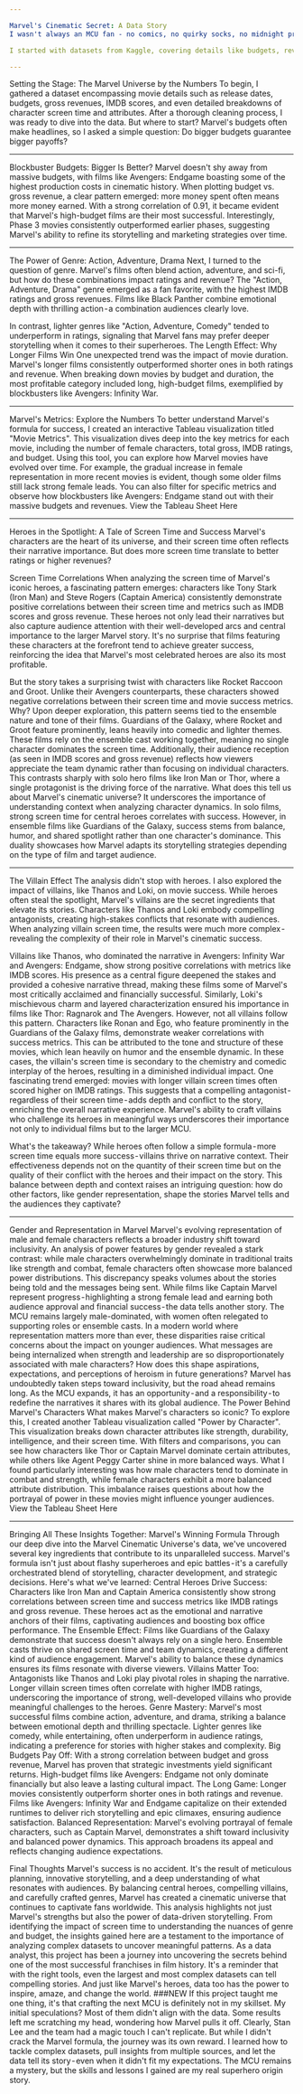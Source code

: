 ```yaml
---

Marvel's Cinematic Secret: A Data Story
I wasn't always an MCU fan - no comics, no quirky socks, no midnight premieres. But after binging the Infinity Saga with a True Believer, I was hooked. The humor, the heroes, the storytelling - it swept me away. So, when it came time to pick a project, I had one burning question: What makes Marvel movies so successful? Is it the heroes, the villains, the massive budgets, or the genre mashups? This data-driven journey was my way of finding out.

I started with datasets from Kaggle, covering details like budgets, revenues, IMDB scores, and character screen time. Merging these datasets was just the beginning - filling gaps meant digging into Wikipedia, Marvel fan sites, and more. After stitching everything together and cleaning the data, I was ready to uncover what makes Marvel movies such a phenomenon.

---
```


Setting the Stage: The Marvel Universe by the Numbers
To begin, I gathered a dataset encompassing movie details such as release dates, budgets, gross revenues, IMDB scores, and even detailed breakdowns of character screen time and attributes. After a thorough cleaning process, I was ready to dive into the data.
But where to start? Marvel's budgets often make headlines, so I asked a simple question: Do bigger budgets guarantee bigger payoffs?

---

Blockbuster Budgets: Bigger Is Better?
Marvel doesn't shy away from massive budgets, with films like Avengers: Endgame boasting some of the highest production costs in cinematic history. When plotting budget vs. gross revenue, a clear pattern emerged: more money spent often means more money earned. With a strong correlation of 0.91, it became evident that Marvel's high-budget films are their most successful.
Interestingly, Phase 3 movies consistently outperformed earlier phases, suggesting Marvel's ability to refine its storytelling and marketing strategies over time.

---

The Power of Genre: Action, Adventure, Drama
Next, I turned to the question of genre. Marvel's films often blend action, adventure, and sci-fi, but how do these combinations impact ratings and revenue?
The "Action, Adventure, Drama" genre emerged as a fan favorite, with the highest IMDB ratings and gross revenues. Films like Black Panther combine emotional depth with thrilling action - a combination audiences clearly love.

In contrast, lighter genres like "Action, Adventure, Comedy" tended to underperform in ratings, signaling that Marvel fans may prefer deeper storytelling when it comes to their superheroes.
The Length Effect: Why Longer Films Win
One unexpected trend was the impact of movie duration. Marvel's longer films consistently outperformed shorter ones in both ratings and revenue. When breaking down movies by budget and duration, the most profitable category included long, high-budget films, exemplified by blockbusters like Avengers: Infinity War.

---

Marvel's Metrics: Explore the Numbers
To better understand Marvel's formula for success, I created an interactive Tableau visualization titled "Movie Metrics". This visualization dives deep into the key metrics for each movie, including the number of female characters, total gross, IMDB ratings, and budget.
Using this tool, you can explore how Marvel movies have evolved over time. For example, the gradual increase in female representation in more recent movies is evident, though some older films still lack strong female leads. You can also filter for specific metrics and observe how blockbusters like Avengers: Endgame stand out with their massive budgets and revenues.
View the Tableau Sheet Here

---

Heroes in the Spotlight: A Tale of Screen Time and Success
Marvel's characters are the heart of its universe, and their screen time often reflects their narrative importance. But does more screen time translate to better ratings or higher revenues?

Screen Time Correlations
When analyzing the screen time of Marvel's iconic heroes, a fascinating pattern emerges: characters like Tony Stark (Iron Man) and Steve Rogers (Captain America) consistently demonstrate positive correlations between their screen time and metrics such as IMDB scores and gross revenue. These heroes not only lead their narratives but also capture audience attention with their well-developed arcs and central importance to the larger Marvel story. It's no surprise that films featuring these characters at the forefront tend to achieve greater success, reinforcing the idea that Marvel's most celebrated heroes are also its most profitable.

But the story takes a surprising twist with characters like Rocket Raccoon and Groot. Unlike their Avengers counterparts, these characters showed negative correlations between their screen time and movie success metrics. Why? Upon deeper exploration, this pattern seems tied to the ensemble nature and tone of their films. Guardians of the Galaxy, where Rocket and Groot feature prominently, leans heavily into comedic and lighter themes. These films rely on the ensemble cast working together, meaning no single character dominates the screen time. Additionally, their audience reception (as seen in IMDB scores and gross revenue) reflects how viewers appreciate the team dynamic rather than focusing on individual characters. This contrasts sharply with solo hero films like Iron Man or Thor, where a single protagonist is the driving force of the narrative.
What does this tell us about Marvel's cinematic universe? It underscores the importance of understanding context when analyzing character dynamics. In solo films, strong screen time for central heroes correlates with success. However, in ensemble films like Guardians of the Galaxy, success stems from balance, humor, and shared spotlight rather than one character's dominance. This duality showcases how Marvel adapts its storytelling strategies depending on the type of film and target audience.

---

The Villain Effect
The analysis didn't stop with heroes. I also explored the impact of villains, like Thanos and Loki, on movie success.
While heroes often steal the spotlight, Marvel's villains are the secret ingredients that elevate its stories. Characters like Thanos and Loki embody compelling antagonists, creating high-stakes conflicts that resonate with audiences. When analyzing villain screen time, the results were much more complex - revealing the complexity of their role in Marvel's cinematic success.

Villains like Thanos, who dominated the narrative in Avengers: Infinity War and Avengers: Endgame, show strong positive correlations with metrics like IMDB scores. His presence as a central figure deepened the stakes and provided a cohesive narrative thread, making these films some of Marvel's most critically acclaimed and financially successful. Similarly, Loki's mischievous charm and layered characterization ensured his importance in films like Thor: Ragnarok and The Avengers.
However, not all villains follow this pattern. Characters like Ronan and Ego, who feature prominently in the Guardians of the Galaxy films, demonstrate weaker correlations with success metrics. This can be attributed to the tone and structure of these movies, which lean heavily on humor and the ensemble dynamic. In these cases, the villain's screen time is secondary to the chemistry and comedic interplay of the heroes, resulting in a diminished individual impact.
One fascinating trend emerged: movies with longer villain screen times often scored higher on IMDB ratings. This suggests that a compelling antagonist - regardless of their screen time - adds depth and conflict to the story, enriching the overall narrative experience. Marvel's ability to craft villains who challenge its heroes in meaningful ways underscores their importance not only to individual films but to the larger MCU.

What's the takeaway? While heroes often follow a simple formula - more screen time equals more success - villains thrive on narrative context. Their effectiveness depends not on the quantity of their screen time but on the quality of their conflict with the heroes and their impact on the story. This balance between depth and context raises an intriguing question: how do other factors, like gender representation, shape the stories Marvel tells and the audiences they captivate?

---

Gender and Representation in Marvel
Marvel's evolving representation of male and female characters reflects a broader industry shift toward inclusivity.
An analysis of power features by gender revealed a stark contrast: while male characters overwhelmingly dominate in traditional traits like strength and combat, female characters often showcase more balanced power distributions. This discrepancy speaks volumes about the stories being told and the messages being sent.
While films like Captain Marvel represent progress - highlighting a strong female lead and earning both audience approval and financial success - the data tells another story. The MCU remains largely male-dominated, with women often relegated to supporting roles or ensemble casts. In a modern world where representation matters more than ever, these disparities raise critical concerns about the impact on younger audiences. What messages are being internalized when strength and leadership are so disproportionately associated with male characters? How does this shape aspirations, expectations, and perceptions of heroism in future generations?
Marvel has undoubtedly taken steps toward inclusivity, but the road ahead remains long. As the MCU expands, it has an opportunity - and a responsibility - to redefine the narratives it shares with its global audience.
The Power Behind Marvel's Characters
What makes Marvel's characters so iconic? To explore this, I created another Tableau visualization called "Power by Character". This visualization breaks down character attributes like strength, durability, intelligence, and their screen time. With filters and comparisons, you can see how characters like Thor or Captain Marvel dominate certain attributes, while others like Agent Peggy Carter shine in more balanced ways.
What I found particularly interesting was how male characters tend to dominate in combat and strength, while female characters exhibit a more balanced attribute distribution. This imbalance raises questions about how the portrayal of power in these movies might influence younger audiences.
View the Tableau Sheet Here

---

Bringing All These Insights Together: Marvel's Winning Formula
Through our deep dive into the Marvel Cinematic Universe's data, we've uncovered several key ingredients that contribute to its unparalleled success. Marvel's formula isn't just about flashy superheroes and epic battles - it's a carefully orchestrated blend of storytelling, character development, and strategic decisions. Here's what we've learned:
Central Heroes Drive Success: Characters like Iron Man and Captain America consistently show strong correlations between screen time and success metrics like IMDB ratings and gross revenue. These heroes act as the emotional and narrative anchors of their films, captivating audiences and boosting box office performance.
The Ensemble Effect: Films like Guardians of the Galaxy demonstrate that success doesn't always rely on a single hero. Ensemble casts thrive on shared screen time and team dynamics, creating a different kind of audience engagement. Marvel's ability to balance these dynamics ensures its films resonate with diverse viewers.
Villains Matter Too: Antagonists like Thanos and Loki play pivotal roles in shaping the narrative. Longer villain screen times often correlate with higher IMDB ratings, underscoring the importance of strong, well-developed villains who provide meaningful challenges to the heroes.
Genre Mastery: Marvel's most successful films combine action, adventure, and drama, striking a balance between emotional depth and thrilling spectacle. Lighter genres like comedy, while entertaining, often underperform in audience ratings, indicating a preference for stories with higher stakes and complexity.
Big Budgets Pay Off: With a strong correlation between budget and gross revenue, Marvel has proven that strategic investments yield significant returns. High-budget films like Avengers: Endgame not only dominate financially but also leave a lasting cultural impact.
The Long Game: Longer movies consistently outperform shorter ones in both ratings and revenue. Films like Avengers: Infinity War and Endgame capitalize on their extended runtimes to deliver rich storytelling and epic climaxes, ensuring audience satisfaction.
Balanced Representation: Marvel's evolving portrayal of female characters, such as Captain Marvel, demonstrates a shift toward inclusivity and balanced power dynamics. This approach broadens its appeal and reflects changing audience expectations.

Final Thoughts
Marvel's success is no accident. It's the result of meticulous planning, innovative storytelling, and a deep understanding of what resonates with audiences. By balancing central heroes, compelling villains, and carefully crafted genres, Marvel has created a cinematic universe that continues to captivate fans worldwide.
This analysis highlights not just Marvel's strengths but also the power of data-driven storytelling. From identifying the impact of screen time to understanding the nuances of genre and budget, the insights gained here are a testament to the importance of analyzing complex datasets to uncover meaningful patterns.
As a data analyst, this project has been a journey into uncovering the secrets behind one of the most successful franchises in film history. It's a reminder that with the right tools, even the largest and most complex datasets can tell compelling stories. And just like Marvel's heroes, data too has the power to inspire, amaze, and change the world.
###NEW
If this project taught me one thing, it's that crafting the next MCU is definitely not in my skillset. My initial speculations? Most of them didn't align with the data. Some results left me scratching my head, wondering how Marvel pulls it off. Clearly, Stan Lee and the team had a magic touch I can't replicate.
But while I didn't crack the Marvel formula, the journey was its own reward. I learned how to tackle complex datasets, pull insights from multiple sources, and let the data tell its story - even when it didn't fit my expectations.
The MCU remains a mystery, but the skills and lessons I gained are my real superhero origin story.
